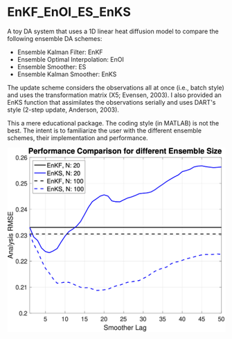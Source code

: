 # EnKF_EnOI_ES_EnKS
   
  A toy DA system that uses a 1D linear heat diffusion model to compare
  the following ensemble DA schemes: 
  - Ensemble Kalman Filter: EnKF
  - Ensemble Optimal Interpolation: EnOI
  - Ensemble Smoother: ES
  - Ensemble Kalman Smoother: EnKS
  
 The update scheme considers the observations all at once (i.e., batch style)
 and uses the transformation matrix (X5; Evensen, 2003). I also provided
 an EnKS function that assimilates the observations serially and uses 
 DART's style (2-step update, Anderson, 2003). 
 
 This a mere educational package. The coding style (in MATLAB) is not the best. 
 The intent is to familiarize the user with the different ensemble schemes, 
 their implementation and performance.
 
![smoother vs filter](docs/EnKF_EnKS.png)
